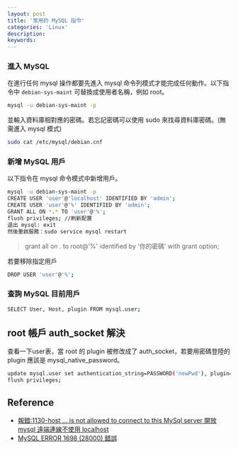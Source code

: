 ```yaml
---
layout: post
title: '常用的 MySQL 指令'
categories: 'Linux'
description: 
keywords:
---
```


### 進入 MySQL
在進行任何 mysql 操作都要先進入 mysql 命令列模式才能完成任何動作。以下指令中 `debian-sys-maint` 可替換成使用者名稱，例如 root。

```sh
mysql -u debian-sys-maint -p
```

並輸入資料庫相對應的密碼。若忘記密碼可以使用 sudo 來找尋資料庫密碼。(無需進入 mysql 模式)

```sh
sudo cat /etc/mysql/debian.cnf
```

### 新增 MySQL 用戶
以下指令在  mysql 命令模式中新增用戶。

```sh
mysql -u debian-sys-maint -p
CREATE USER 'user'@'localhost' IDENTIFIED BY 'admin';
CREATE USER 'user'@'%' IDENTIFIED BY 'admin';
GRANT ALL ON *.* TO 'user'@'%';
flush privileges; //刷新配置
退出 mysql: exit
然後重啟服務：sudo service mysql restart
```

> grant all on *.* to root@'%' identified by '你的密碼' with grant option;

若要移除指定用戶

```sh
DROP USER 'user'@'%';
```

### 查詢 MySQL 目前用戶

```sh
SELECT User, Host, plugin FROM mysql.user;
```

## root 帳戶 auth_socket 解決
查看一下user表，當 root 的 plugin 被修改成了 auth_socket，若要用密碼登陸的 plugin 應該是 mysql_native_password。

```sh
update mysql.user set authentication_string=PASSWORD('newPwd'), plugin='mysql_native_password' where user='root';
flush privileges;
```

## Reference
- [報錯:1130-host ... is not allowed to connect to this MySql server 開放 mysql 遠端連線不使用 localhost](https://www.cnblogs.com/xyzdw/archive/2011/08/11/2135227.html)
- [MySQL ERROR 1698 (28000) 錯誤](http://www.cnblogs.com/leolztang/p/5094930.html)